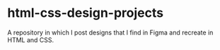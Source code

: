 # html-css-design-projects
 A repository in which I post designs that I find in Figma and recreate in HTML and CSS.

